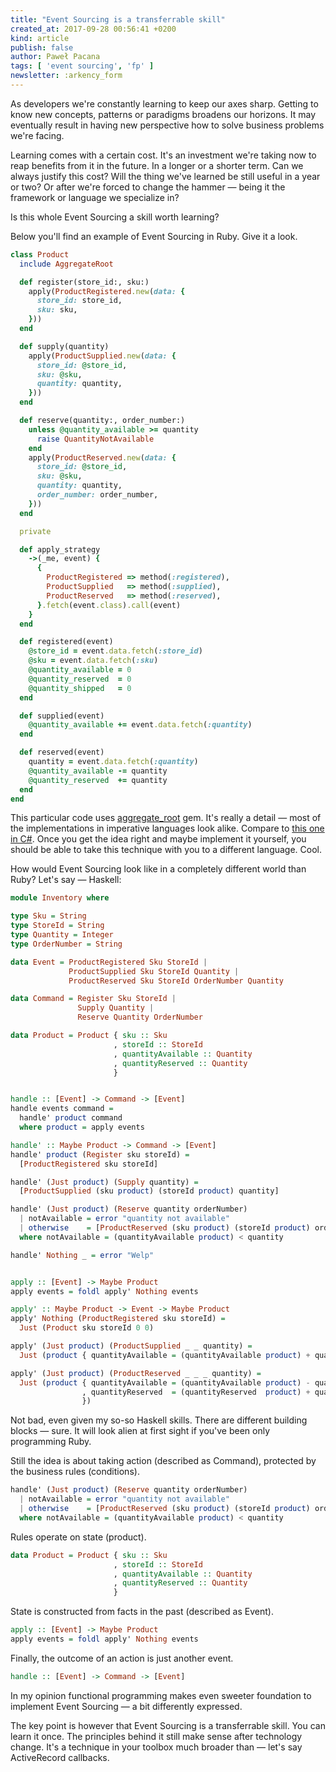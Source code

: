 ```yaml
---
title: "Event Sourcing is a transferrable skill"
created_at: 2017-09-28 00:56:41 +0200
kind: article
publish: false
author: Paweł Pacana
tags: [ 'event sourcing', 'fp' ]
newsletter: :arkency_form
---
```


As developers we're constantly learning to keep our axes sharp. Getting to know new concepts, patterns or paradigms broadens our horizons. It may eventually result in having new perspective how to solve business problems we're facing.

Learning comes with a certain cost. It's an investment we're taking now to reap benefits from it in the future. In a longer or a shorter term. Can we always justify this cost? Will the thing we've learned be still useful in a year or two? Or after we're forced to change the hammer — being it the framework or language we specialize in?

Is this whole Event Sourcing a skill worth learning?

<!-- more -->

Below you'll find an example of Event Sourcing in Ruby. Give it a look.

```ruby
class Product
  include AggregateRoot

  def register(store_id:, sku:)
    apply(ProductRegistered.new(data: {
      store_id: store_id,
      sku: sku,
    }))
  end

  def supply(quantity)
    apply(ProductSupplied.new(data: {
      store_id: @store_id,
      sku: @sku,
      quantity: quantity,
    }))
  end

  def reserve(quantity:, order_number:)
    unless @quantity_available >= quantity
      raise QuantityNotAvailable
    end
    apply(ProductReserved.new(data: {
      store_id: @store_id,
      sku: @sku,
      quantity: quantity,
      order_number: order_number,
    }))
  end

  private

  def apply_strategy
    ->(_me, event) {
      {
        ProductRegistered => method(:registered),
        ProductSupplied   => method(:supplied),
        ProductReserved   => method(:reserved),
      }.fetch(event.class).call(event)
    }
  end

  def registered(event)
    @store_id = event.data.fetch(:store_id)
    @sku = event.data.fetch(:sku)
    @quantity_available = 0
    @quantity_reserved  = 0
    @quantity_shipped   = 0
  end

  def supplied(event)
    @quantity_available += event.data.fetch(:quantity)
  end

  def reserved(event)
    quantity = event.data.fetch(:quantity)
    @quantity_available -= quantity
    @quantity_reserved  += quantity
  end
end
```

This particular code uses [aggregate_root](https://github.com/RailsEventStore/rails_event_store/tree/master/aggregate_root) gem. It's really a detail — most of the implementations in imperative languages look alike. Compare to [this one in C#](https://github.com/gregoryyoung/m-r/blob/master/SimpleCQRS/Domain.cs#L63). 
Once you get the idea right and maybe implement it yourself, you should be able to take this technique with you to a different language. Cool.

How would Event Sourcing look like in a completely different world than Ruby? Let's say — Haskell:

```haskell
module Inventory where

type Sku = String
type StoreId = String
type Quantity = Integer
type OrderNumber = String

data Event = ProductRegistered Sku StoreId |
             ProductSupplied Sku StoreId Quantity |
             ProductReserved Sku StoreId OrderNumber Quantity

data Command = Register Sku StoreId |
               Supply Quantity |
               Reserve Quantity OrderNumber

data Product = Product { sku :: Sku
                       , storeId :: StoreId
                       , quantityAvailable :: Quantity
                       , quantityReserved :: Quantity
                       }


handle :: [Event] -> Command -> [Event]
handle events command =
  handle' product command
  where product = apply events

handle' :: Maybe Product -> Command -> [Event]
handle' product (Register sku storeId) =
  [ProductRegistered sku storeId]

handle' (Just product) (Supply quantity) =
  [ProductSupplied (sku product) (storeId product) quantity]

handle' (Just product) (Reserve quantity orderNumber)
  | notAvailable = error "quantity not available"
  | otherwise    = [ProductReserved (sku product) (storeId product) orderNumber quantity]
  where notAvailable = (quantityAvailable product) < quantity

handle' Nothing _ = error "Welp"


apply :: [Event] -> Maybe Product
apply events = foldl apply' Nothing events

apply' :: Maybe Product -> Event -> Maybe Product
apply' Nothing (ProductRegistered sku storeId) =
  Just (Product sku storeId 0 0)

apply' (Just product) (ProductSupplied _ _ quantity) =
  Just (product { quantityAvailable = (quantityAvailable product) + quantity })

apply' (Just product) (ProductReserved _ _ _ quantity) =
  Just (product { quantityAvailable = (quantityAvailable product) - quantity
                , quantityReserved  = (quantityReserved  product) + quantity
                })

```

Not bad, even given my so-so Haskell skills. There are different   building blocks — sure. It will look alien at first sight if you've been only programming Ruby. 

Still the idea is about taking action (described as Command), protected by the business rules (conditions).   

```haskell
handle' (Just product) (Reserve quantity orderNumber)
  | notAvailable = error "quantity not available"
  | otherwise    = [ProductReserved (sku product) (storeId product) orderNumber quantity]
  where notAvailable = (quantityAvailable product) < quantity
```

Rules operate on state (product).

```haskell
data Product = Product { sku :: Sku
                       , storeId :: StoreId
                       , quantityAvailable :: Quantity
                       , quantityReserved :: Quantity
                       }                       
```

State is constructed from facts in the past (described as Event).

```haskell
apply :: [Event] -> Maybe Product
apply events = foldl apply' Nothing events  
```

Finally, the outcome of an action is just another event.
```haskell  
handle :: [Event] -> Command -> [Event]
```

In my opinion functional programming makes even sweeter foundation to implement Event Sourcing — a bit differently expressed.

The key point is however that Event Sourcing is a transferrable skill. You can learn it once. The principles behind it still make sense after technology change. It's a technique in your toolbox much broader than — let's say ActiveRecord callbacks.
